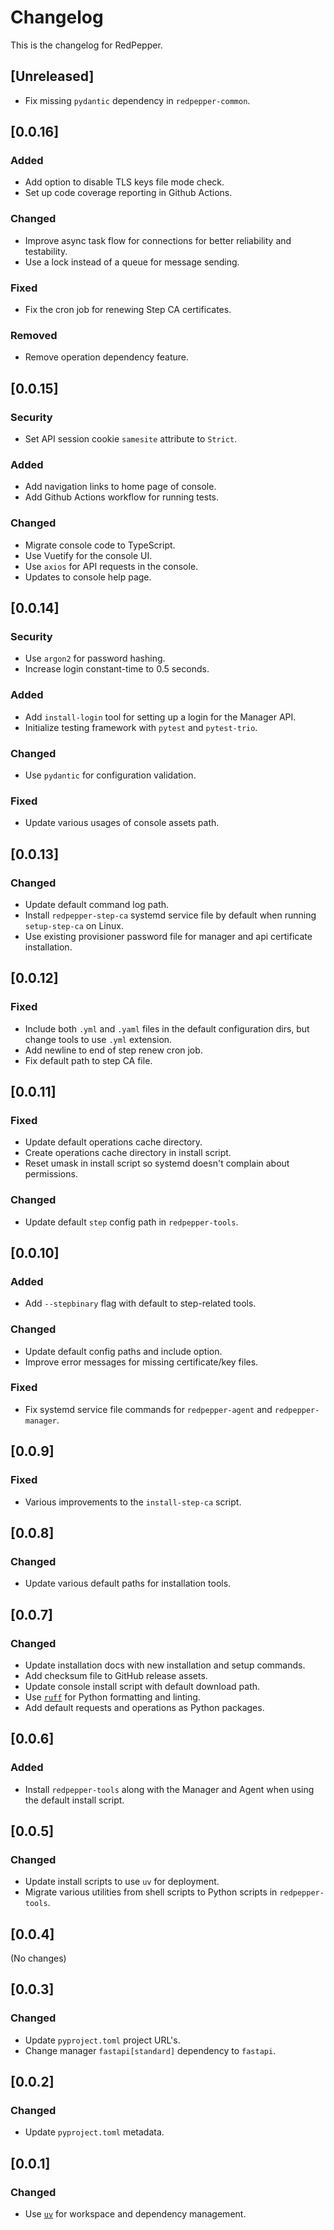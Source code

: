 # Changelog

This is the changelog for RedPepper.

## [Unreleased]

- Fix missing `pydantic` dependency in `redpepper-common`.

## [0.0.16]

### Added

- Add option to disable TLS keys file mode check.
- Set up code coverage reporting in Github Actions.

### Changed

- Improve async task flow for connections for better reliability and testability.
- Use a lock instead of a queue for message sending.

### Fixed

- Fix the cron job for renewing Step CA certificates.

### Removed

- Remove operation dependency feature.

## [0.0.15]

### Security

- Set API session cookie `samesite` attribute to `Strict`.

### Added

- Add navigation links to home page of console.
- Add Github Actions workflow for running tests.

### Changed

- Migrate console code to TypeScript.
- Use Vuetify for the console UI.
- Use `axios` for API requests in the console.
- Updates to console help page.

## [0.0.14]

### Security

- Use `argon2` for password hashing.
- Increase login constant-time to 0.5 seconds.

### Added

- Add `install-login` tool for setting up a login for the Manager API.
- Initialize testing framework with `pytest` and `pytest-trio`.

### Changed

- Use `pydantic` for configuration validation.

### Fixed

- Update various usages of console assets path.

## [0.0.13]

### Changed

- Update default command log path.
- Install `redpepper-step-ca` systemd service file by default when running `setup-step-ca` on Linux.
- Use existing provisioner password file for manager and api certificate installation.

## [0.0.12]

### Fixed

- Include both `.yml` and `.yaml` files in the default configuration dirs, but change tools to use `.yml` extension.
- Add newline to end of step renew cron job.
- Fix default path to step CA file.

## [0.0.11]

### Fixed

- Update default operations cache directory.
- Create operations cache directory in install script.
- Reset umask in install script so systemd doesn't complain about permissions.

### Changed

- Update default `step` config path in `redpepper-tools`.

## [0.0.10]

### Added

- Add `--stepbinary` flag with default to step-related tools.

### Changed

- Update default config paths and include option.
- Improve error messages for missing certificate/key files.

### Fixed

- Fix systemd service file commands for `redpepper-agent` and `redpepper-manager`.

## [0.0.9]

### Fixed

- Various improvements to the `install-step-ca` script.

## [0.0.8]

### Changed

- Update various default paths for installation tools.

## [0.0.7]

### Changed

- Update installation docs with new installation and setup commands.
- Add checksum file to GitHub release assets.
- Update console install script with default download path.
- Use [`ruff`](https://docs.astral.sh/ruff) for Python formatting and linting.
- Add default requests and operations as Python packages.

## [0.0.6]

### Added

- Install `redpepper-tools` along with the Manager and Agent when using the default install script.

## [0.0.5]

### Changed

- Update install scripts to use `uv` for deployment.
- Migrate various utilities from shell scripts to Python scripts in `redpepper-tools`.

## [0.0.4]

(No changes)

## [0.0.3]

### Changed

- Update `pyproject.toml` project URL's.
- Change manager `fastapi[standard]` dependency to `fastapi`.

## [0.0.2]

### Changed

- Update `pyproject.toml` metadata.

## [0.0.1]

### Changed

- Use [`uv`](https://docs.astral.sh/uv) for workspace and dependency management.
